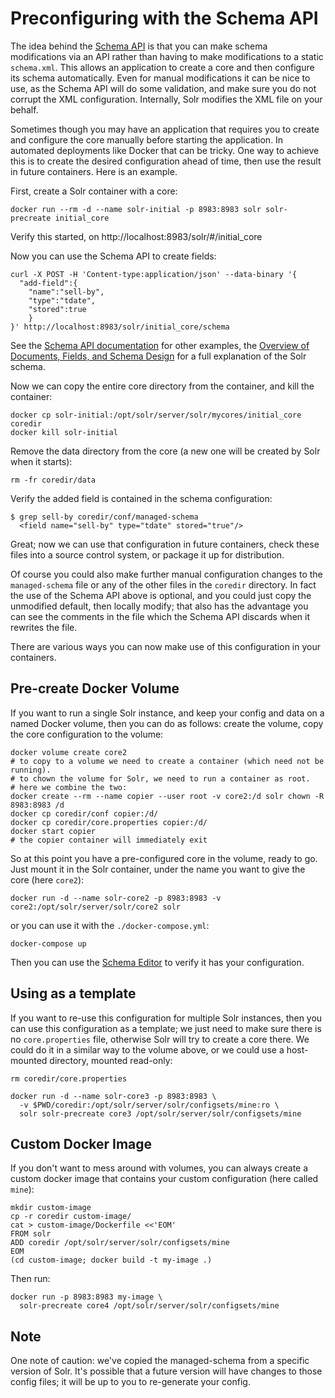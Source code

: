 Preconfiguring with the Schema API
==================================

The idea behind the [Schema API](https://cwiki.apache.org/confluence/display/solr/Schema+API)
is that you can make schema modifications via an API rather than having to make modifications
to a static `schema.xml`. This allows an application to create a core and then configure
its schema automatically. Even for manual modifications it can be nice to use, as the Schema
API will do some validation, and make sure you do not corrupt the XML configuration.
Internally, Solr modifies the XML file on your behalf.

Sometimes though you may have an application that requires you to create and 
configure the core manually before starting the application. In automated deployments
like Docker that can be tricky. One way to achieve this is to create the desired
configuration ahead of time, then use the result in future containers.
Here is an example.

First, create a Solr container with a core: 

```
docker run --rm -d --name solr-initial -p 8983:8983 solr solr-precreate initial_core
```

Verify this started, on http://localhost:8983/solr/#/initial_core

Now you can use the Schema API to create fields:

```
curl -X POST -H 'Content-type:application/json' --data-binary '{
  "add-field":{
    "name":"sell-by",
    "type":"tdate",
    "stored":true
    }
}' http://localhost:8983/solr/initial_core/schema
```

See the [Schema API documentation](https://cwiki.apache.org/confluence/display/solr/Schema+API)
for other examples, the [Overview of Documents, Fields, and Schema Design](https://cwiki.apache.org/confluence/display/solr/Overview+of+Documents%2C+Fields%2C+and+Schema+Design) for a full explanation of the Solr schema.

Now we can copy the entire core directory from the container, and kill the container:

```
docker cp solr-initial:/opt/solr/server/solr/mycores/initial_core coredir
docker kill solr-initial
```

Remove the data directory from the core (a new one will be created by Solr when it starts):

```
rm -fr coredir/data
```

Verify the added field is contained in the schema configuration:

```
$ grep sell-by coredir/conf/managed-schema
  <field name="sell-by" type="tdate" stored="true"/>
```

Great; now we can use that configuration in future containers,
check these files into a source control system, or package it up
for distribution.

Of course you could also make further manual configuration changes to the
`managed-schema` file or any of the other files in the `coredir` directory.
In fact the use of the Schema API above is optional, and you could just copy
the unmodified default, then locally modify; that also has the advantage you
can see the comments in the file which the Schema API discards when it rewrites
the file.

There are various ways you can now make use of this configuration in your containers.

Pre-create Docker Volume
------------------------

If you want to run a single Solr instance, and keep your config and data on a
named Docker volume, then you can do as follows: create the volume, copy the
core configuration to the volume:

```
docker volume create core2
# to copy to a volume we need to create a container (which need not be running).
# to chown the volume for Solr, we need to run a container as root.
# here we combine the two:
docker create --rm --name copier --user root -v core2:/d solr chown -R 8983:8983 /d
docker cp coredir/conf copier:/d/
docker cp coredir/core.properties copier:/d/
docker start copier
# the copier container will immediately exit
```

So at this point you have a pre-configured core in the volume, ready to go.
Just mount it in the Solr container, under the name you want to give the core (here `core2`):

```
docker run -d --name solr-core2 -p 8983:8983 -v core2:/opt/solr/server/solr/core2 solr
```

or you can use it with the `./docker-compose.yml`:

```
docker-compose up
```

Then you can use the [Schema Editor](http://localhost:8983/solr/#/core2/schema) to
verify it has your configuration.


Using as a template
-------------------

If you want to re-use this configuration for multiple Solr instances, then you
can use this configuration as a template; we just need to make sure there is no
`core.properties` file, otherwise Solr will try to create a core there.
We could do it in a similar way to the volume above, or we could use a host-mounted
directory, mounted read-only:

```
rm coredir/core.properties

docker run -d --name solr-core3 -p 8983:8983 \
  -v $PWD/coredir:/opt/solr/server/solr/configsets/mine:ro \
  solr solr-precreate core3 /opt/solr/server/solr/configsets/mine
```


Custom Docker Image
-------------------

If you don't want to mess around with volumes, you can always create a custom docker image
that contains your custom configuration (here called `mine`):

```
mkdir custom-image
cp -r coredir custom-image/
cat > custom-image/Dockerfile <<'EOM'
FROM solr
ADD coredir /opt/solr/server/solr/configsets/mine
EOM
(cd custom-image; docker build -t my-image .)
```

Then run:

```
docker run -p 8983:8983 my-image \
  solr-precreate core4 /opt/solr/server/solr/configsets/mine
```

Note
----
One note of caution: we've copied the managed-schema from a specific version of Solr.
It's possible that a future version will have changes to those config files; it will
be up to you to re-generate your config.
